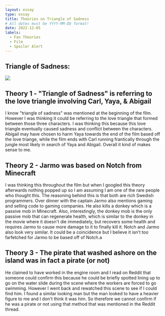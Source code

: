 ```yaml
---
layout: essay
type: essay
title: Theories on Triangle of Sadness
# All dates must be YYYY-MM-DD format!
date: 2022-12-05
labels:
  - Fan Theories
  - Film
  - Spoiler Alert
---
```


## Triangle of Sadness:

<div class="ui medium rounded images">
<img class="ui image" src="{{ site.baseurl }}/images/tos.jpg">
</div>


## Theory 1 - "Triangle of Sadness" is referring to the love triangle involving Carl, Yaya, & Abigail

I know "triangle of sadness" was mentioned at the beginning of the film. However I was thinking it could be referring to the love triangle that formed between those three characters. I was thinking this because this love triangle eventually caused sadness and conflict between the characters. Abigail may have chosen to harm Yaya towards the end of the film based off the love triange, while the film ends with Carl running frantically through the jungle most likely in search of Yaya and Abigail. Overall it kind of makes sense to me. 

## Theory 2 - Jarmo was based on Notch from Minecraft

I was thinking this throughout the film but when I googled this theory afterwards nothing popped up so I am assuming I am one of the rare people who thought this. The reasoning behind this is that both are rich Swedish programmers. Over dinner with the captain Jarmo also mentions gaming and selling code to gaming companies. He also kills a donkey which is a passive mob in Minecraft. Also, interestingly, the donkey mob is the only passive mob that can regenerate health, which is similar to the donkey in the movie where it doesn't die immediately, but recovers some health and requires Jarmo to cause more damage to it to finally kill it. Notch and Jarmo also look very similar. It could be a coincidence but I believe it isn't too farfetched for Jarmo to be based off of Notch.a

## Theory 3 - The pirate that washed ashore on the island was in fact a pirate (or not)

He claimed to have worked in the engine room and I read on Reddit that someone could confirm this because he could be briefly spotted lining up to go on the water slide during the scene where the workers are forced to go swimming. However I went back and rewatched this scene to see if I could find him. I found a similar looking man but the man looked to have a heavier figure to me and I don't think it was him. So therefore we cannot confirm if he was a pirate or not using that method that was mentioned in the Reddit thread.